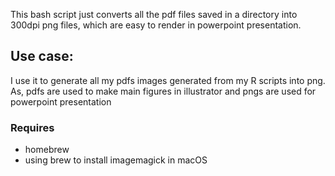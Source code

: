 This bash script just converts all the pdf files saved in a directory into 300dpi png files, which are easy to render in powerpoint presentation.

## Use case:
I use it to generate all my pdfs images generated from my R scripts into png. As, pdfs are used to make main figures in illustrator and pngs are used for powerpoint presentation

### Requires
- homebrew 
- using brew to install imagemagick in macOS
